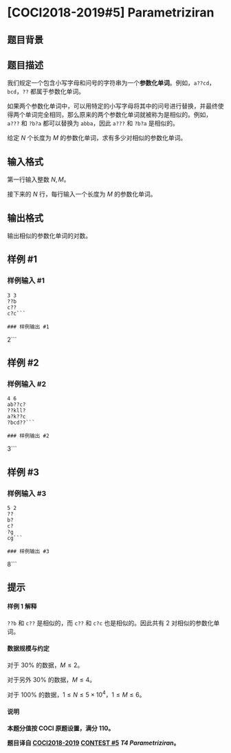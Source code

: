 # [COCI2018-2019#5] Parametriziran

## 题目背景



## 题目描述

我们规定一个包含小写字母和问号的字符串为一个**参数化单词**。例如，`a??cd`，`bcd`，`??` 都属于参数化单词。

如果两个参数化单词中，可以用特定的小写字母将其中的问号进行替换，并最终使得两个单词完全相同，那么原来的两个参数化单词就被称为是相似的。例如，`a???` 和 `?b?a` 都可以替换为 `abba`，因此 `a???` 和 `?b?a` 是相似的。

给定 $N$ 个长度为 $M$ 的参数化单词，求有多少对相似的参数化单词。

## 输入格式

第一行输入整数 $N,M$。

接下来的 $N$ 行，每行输入一个长度为 $M$ 的参数化单词。

## 输出格式

输出相似的参数化单词的对数。

## 样例 #1

### 样例输入 #1
```
3 3
??b
c??
c?c```

### 样例输出 #1

```
2```

## 样例 #2

### 样例输入 #2
```
4 6
ab??c?
??kll?
a?k??c
?bcd??```

### 样例输出 #2

```
3```

## 样例 #3

### 样例输入 #3
```
5 2
??
b?
c?
?g
cg```

### 样例输出 #3

```
8```

## 提示

#### 样例 1 解释

`??b` 和 `c??` 是相似的，而 `c??` 和 `c?c` 也是相似的。因此共有 $2$ 对相似的参数化单词。

#### 数据规模与约定

对于 $30\%$ 的数据，$M \le 2$。

对于另外 $30\%$ 的数据，$M \le 4$。

对于 $100\%$ 的数据，$1 \le N \le 5 \times 10^4$，$1 \le M \le 6$。

#### 说明

**本题分值按 COCI 原题设置，满分 $110$。**

**题目译自 [COCI2018-2019](https://hsin.hr/coci/archive/2018_2019/) [CONTEST #5](https://hsin.hr/coci/archive/2018_2019/contest5_tasks.pdf)  _T4 Parametriziran_。**
